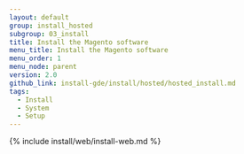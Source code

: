 ```yaml
---
layout: default
group: install_hosted
subgroup: 03_install
title: Install the Magento software
menu_title: Install the Magento software
menu_order: 1
menu_node: parent
version: 2.0
github_link: install-gde/install/hosted/hosted_install.md
tags:
  - Install
  - System
  - Setup
---
```


{% include install/web/install-web.md %}

